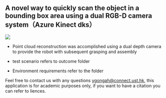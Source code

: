 ## A novel way to quickly scan the object in a bounding box area using a dual RGB-D camera system（Azure Kinect dks）

![](https://github.com/YueminGong/RGBD_reconstruction/blob/main/outcome/interaction.png)

- Point cloud reconstruction was accomplished using a dual depth camera to provide the robot with subsequent grasping and assembly

- test scenario refers to outcome folder

- Environment requirements refer to the folder

Feel free to contact us with any questions ygongah@connect.ust.hk, this application is for academic purposes only, if you want to have a citation you can refer to liences.

